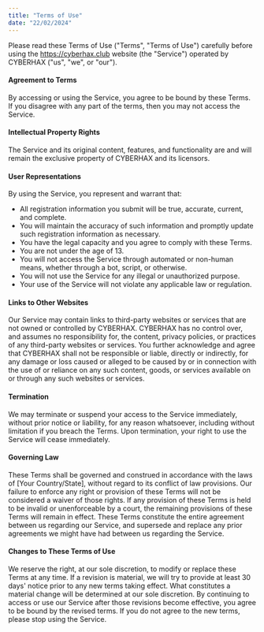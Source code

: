 ```yaml
---
title: "Terms of Use"
date: "22/02/2024"
---
```


Please read these Terms of Use ("Terms", "Terms of Use") carefully before using the https://cyberhax.club website (the "Service") operated by CYBERHAX ("us", "we", or "our").

#### Agreement to Terms
By accessing or using the Service, you agree to be bound by these Terms. If you disagree with any part of the terms, then you may not access the Service.

#### Intellectual Property Rights
The Service and its original content, features, and functionality are and will remain the exclusive property of CYBERHAX and its licensors.

#### User Representations
By using the Service, you represent and warrant that:
- All registration information you submit will be true, accurate, current, and complete.
- You will maintain the accuracy of such information and promptly update such registration information as necessary.
- You have the legal capacity and you agree to comply with these Terms.
- You are not under the age of 13.
- You will not access the Service through automated or non-human means, whether through a bot, script, or otherwise.
- You will not use the Service for any illegal or unauthorized purpose.
- Your use of the Service will not violate any applicable law or regulation.

#### Links to Other Websites
Our Service may contain links to third-party websites or services that are not owned or controlled by CYBERHAX. CYBERHAX has no control over, and assumes no responsibility for, the content, privacy policies, or practices of any third-party websites or services. You further acknowledge and agree that CYBERHAX shall not be responsible or liable, directly or indirectly, for any damage or loss caused or alleged to be caused by or in connection with the use of or reliance on any such content, goods, or services available on or through any such websites or services.

#### Termination
We may terminate or suspend your access to the Service immediately, without prior notice or liability, for any reason whatsoever, including without limitation if you breach the Terms. Upon termination, your right to use the Service will cease immediately.

#### Governing Law
These Terms shall be governed and construed in accordance with the laws of [Your Country/State], without regard to its conflict of law provisions. Our failure to enforce any right or provision of these Terms will not be considered a waiver of those rights. If any provision of these Terms is held to be invalid or unenforceable by a court, the remaining provisions of these Terms will remain in effect. These Terms constitute the entire agreement between us regarding our Service, and supersede and replace any prior agreements we might have had between us regarding the Service.

#### Changes to These Terms of Use
We reserve the right, at our sole discretion, to modify or replace these Terms at any time. If a revision is material, we will try to provide at least 30 days' notice prior to any new terms taking effect. What constitutes a material change will be determined at our sole discretion. By continuing to access or use our Service after those revisions become effective, you agree to be bound by the revised terms. If you do not agree to the new terms, please stop using the Service.